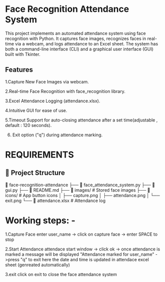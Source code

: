 # Face Recognition Attendance System

This project implements an automated attendance system using face recognition with Python. It captures face images, recognizes faces in real-time via a webcam, and logs attendance to an Excel sheet. The system has both a command-line interface (CLI) and a graphical user interface (GUI) built with Tkinter.

## Features

1.Capture New Face Images via webcam.

2.Real-time Face Recognition with face_recognition library.

3.Excel Attendance Logging (attendance.xlsx).

4.Intuitive GUI for ease of use.

5.Timeout Support for auto-closing attendance after a set time(adjustable , default : 120 seconds).

6. Exit option ("q") during attendance marking.

# REQUIREMENTS 

## 📁 Project Structure

📂 face-recognition-attendance
├── 📜 face_attendance_system.py
├── 📜 gui.py
├── 📜 README.md
├── 📁 images/ # Stored face images
├── 📁 icons/ # App button icons
│ ├── capture.png
│ ├── attendance.png
│ └── exit.png
└── 📜 attendance.xlsx # Attendance log


# Working steps: -

1.Capture Face
enter user_name -> click on capture face -> enter SPACE to stop

2.Start Attendance
attendace start window -> click ok -> once attendance is marked a message will be displayed "Attendance marked for user_name" ->press "q" to exit
here the date and time is updated in attendace excel sheet (genreated automatically)

3.exit
click on exit to close the face attendance system




